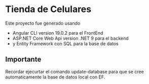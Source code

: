 # Tienda de Celulares
Este proyecto fue generado usando 
- Angular CLI version 19.0.2 para el FrontEnd
- ASP.NET Core Web Api version .NET 9 para el backend 
- y Entity Framework con SQL para la base de datos

## Importante
Recordar ejecurtar el comando update-database para que se cree automaticamente la base de datos local con EF.
